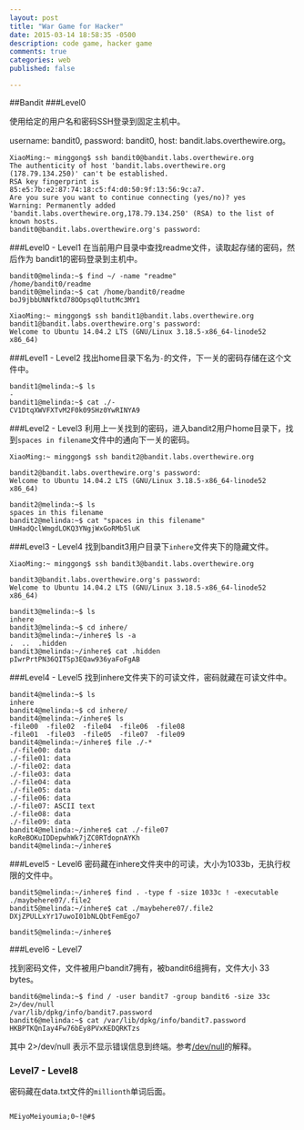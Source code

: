 ```yaml
---
layout: post
title: "War Game for Hacker"
date: 2015-03-14 18:58:35 -0500
description: code game, hacker game
comments: true
categories: web
published: false

---
```


##Bandit
###Level0

使用给定的用户名和密码SSH登录到固定主机中。

username: bandit0, password: bandit0, host: bandit.labs.overthewire.org。

```
XiaoMing:~ minggong$ ssh bandit0@bandit.labs.overthewire.org
The authenticity of host 'bandit.labs.overthewire.org (178.79.134.250)' can't be established.
RSA key fingerprint is 85:e5:7b:e2:87:74:18:c5:f4:d0:50:9f:13:56:9c:a7.
Are you sure you want to continue connecting (yes/no)? yes
Warning: Permanently added 'bandit.labs.overthewire.org,178.79.134.250' (RSA) to the list of known hosts.
bandit0@bandit.labs.overthewire.org's password:

```

<!-- more -->
###Level0 - Level1
在当前用户目录中查找readme文件，读取起存储的密码，然后作为 bandit1的密码登录到主机中。

```
bandit0@melinda:~$ find ~/ -name "readme"
/home/bandit0/readme
bandit0@melinda:~$ cat /home/bandit0/readme
boJ9jbbUNNfktd78OOpsqOltutMc3MY1

XiaoMing:~ minggong$ ssh bandit1@bandit.labs.overthewire.org
bandit1@bandit.labs.overthewire.org's password:
Welcome to Ubuntu 14.04.2 LTS (GNU/Linux 3.18.5-x86_64-linode52 x86_64)

```

###Level1 - Level2
找出home目录下名为`-`的文件，下一关的密码存储在这个文件中。

```
bandit1@melinda:~$ ls
-
bandit1@melinda:~$ cat ./-
CV1DtqXWVFXTvM2F0k09SHz0YwRINYA9
```
###Level2 - Level3
利用上一关找到的密码，进入bandit2用户home目录下，找到`spaces in filename`文件中的通向下一关的密码。

```
XiaoMing:~ minggong$ ssh bandit2@bandit.labs.overthewire.org

bandit2@bandit.labs.overthewire.org's password:
Welcome to Ubuntu 14.04.2 LTS (GNU/Linux 3.18.5-x86_64-linode52 x86_64)

bandit2@melinda:~$ ls
spaces in this filename
bandit2@melinda:~$ cat "spaces in this filename"
UmHadQclWmgdLOKQ3YNgjWxGoRMb5luK

```

###Level3 - Level4
找到bandit3用户目录下`inhere`文件夹下的隐藏文件。

```
XiaoMing:~ minggong$ ssh bandit3@bandit.labs.overthewire.org

bandit3@bandit.labs.overthewire.org's password:
Welcome to Ubuntu 14.04.2 LTS (GNU/Linux 3.18.5-x86_64-linode52 x86_64)

bandit3@melinda:~$ ls
inhere
bandit3@melinda:~$ cd inhere/
bandit3@melinda:~/inhere$ ls -a
.  ..  .hidden
bandit3@melinda:~/inhere$ cat .hidden
pIwrPrtPN36QITSp3EQaw936yaFoFgAB

```
###Level4 - Level5
找到inhere文件夹下的可读文件，密码就藏在可读文件中。

```
bandit4@melinda:~$ ls
inhere
bandit4@melinda:~$ cd inhere/
bandit4@melinda:~/inhere$ ls
-file00  -file02  -file04  -file06  -file08
-file01  -file03  -file05  -file07  -file09
bandit4@melinda:~/inhere$ file ./-*
./-file00: data
./-file01: data
./-file02: data
./-file03: data
./-file04: data
./-file05: data
./-file06: data
./-file07: ASCII text
./-file08: data
./-file09: data
bandit4@melinda:~/inhere$ cat ./-file07
koReBOKuIDDepwhWk7jZC0RTdopnAYKh
bandit4@melinda:~/inhere$

```

###Level5 - Level6
密码藏在inhere文件夹中的可读，大小为1033b，无执行权限的文件中。

```
bandit5@melinda:~/inhere$ find . -type f -size 1033c ! -executable
./maybehere07/.file2
bandit5@melinda:~/inhere$ cat ./maybehere07/.file2
DXjZPULLxYr17uwoI01bNLQbtFemEgo7
                                                                                                                                                                                                                                                                                                                                                                                                                                                                                                                                                                                                                                                                                                                                                                                                                                                                                                                                                                                                                                        bandit5@melinda:~/inhere$

```

###Level6 - Level7

找到密码文件，文件被用户bandit7拥有，被bandit6组拥有，文件大小 33 bytes。

```
bandit6@melinda:~$ find / -user bandit7 -group bandit6 -size 33c 2>/dev/null
/var/lib/dpkg/info/bandit7.password
bandit6@melinda:~$ cat /var/lib/dpkg/info/bandit7.password
HKBPTKQnIay4Fw76bEy8PVxKEDQRKTzs

```
其中 2>/dev/null 表示不显示错误信息到终端。参考[/dev/null](http://blog.csdn.net/ithomer/article/details/9288353)的解释。

### Level7 - Level8

密码藏在data.txt文件的`millionth`单词后面。

```

MEiyoMeiyoumia;0~!@#$
```
